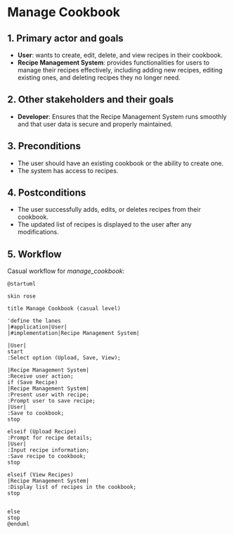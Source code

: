 # Manage Cookbook

## 1. Primary actor and goals
* __User__: wants to create, edit, delete, and view recipes in their cookbook.
* __Recipe Management System__: provides functionalities for users to manage their recipes effectively, including adding new recipes, editing existing ones, and deleting recipes they no longer need.


## 2. Other stakeholders and their goals

* __Developer__: Ensures that the Recipe Management System runs smoothly and that user data is secure and properly maintained.



## 3. Preconditions

* The user should have an existing cookbook or the ability to create one.
* The system has access to recipes.

## 4. Postconditions

* The user successfully adds, edits, or deletes recipes from their cookbook.
* The updated list of recipes is displayed to the user after any modifications.



## 5. Workflow

Casual workflow for _manage_cookbook_:

```plantuml
@startuml

skin rose

title Manage Cookbook (casual level)

'define the lanes
|#application|User|
|#implementation|Recipe Management System|

|User|
start
:Select option (Upload, Save, View);

|Recipe Management System|
:Receive user action;
if (Save Recipe)
|Recipe Management System|
:Present user with recipe;
:Prompt user to save recipe;
|User|
:Save to cookbook;
stop

elseif (Upload Recipe)
:Prompt for recipe details;
|User|
:Input recipe information;
:Save recipe to cookbook;
stop

elseif (View Recipes)
|Recipe Management System|
:Display list of recipes in the cookbook;
stop


else
stop
@enduml
```
